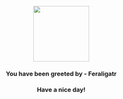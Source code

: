 <p align="center">
            <img src="https://raw.githubusercontent.com/PokeAPI/sprites/master/sprites/pokemon/160.png" width="150" height="150">
          </p>
          <h3 align="center">You have been greeted by - <b>Feraligatr</b></h3>
          <h3 align="center">Have a nice day!</h3>
        
